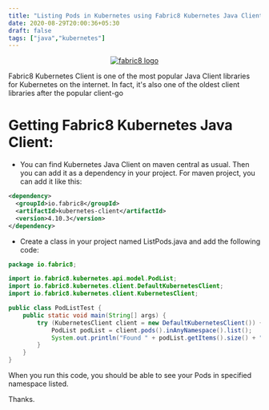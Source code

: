 ```yaml
---
title: "Listing Pods in Kubernetes using Fabric8 Kubernetes Java Client"
date: 2020-08-29T20:00:36+05:30
draft: false
tags: ["java","kubernetes"]
---
```


<!-- prettier-ignore-start -->
<!-- markdownlint-disable -->
<p align="center">
  <a href="http://fabric8.io/">
  	<img src="https://github.com/fabric8io/fabric8/blob/048693944325e1a609599fceeadfe987e9cc53f8/docs/images/cover/cover_small.png" alt="fabric8 logo"/>
  </a>
</p>
<!-- markdownlint-enable -->
<!-- prettier-ignore-end -->

Fabric8 Kubernetes Client is one of the most popular Java Client libraries for Kubernetes on the internet. In fact, it's also one of the oldest client libraries after the popular client-go 

# Getting Fabric8 Kubernetes Java Client:

- You can find Kubernetes Java Client on maven central as usual. Then you can add it as a dependency in your project. For maven project, you can add it like this: 
```xml
<dependency>
  <groupId>io.fabric8</groupId>
  <artifactId>kubernetes-client</artifactId>
  <version>4.10.3</version>
</dependency>
```

- Create a class in your project named ListPods.java and add the following code: 

```java
package io.fabric8;

import io.fabric8.kubernetes.api.model.PodList;
import io.fabric8.kubernetes.client.DefaultKubernetesClient;
import io.fabric8.kubernetes.client.KubernetesClient;

public class PodListTest {
    public static void main(String[] args) {
        try (KubernetesClient client = new DefaultKubernetesClient()) {
            PodList podList = client.pods().inAnyNamespace().list();
            System.out.println("Found " + podList.getItems().size() + " pods.");
        }
    }
}
```

When you run this code, you should be able to see your Pods in specified namespace listed.

Thanks.
